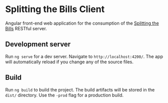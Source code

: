 # Splitting the Bills Client

Angular front-end web application for the consumption of the [Splitting the Bills](https://github.com/mrvicari/splitting-the-bills) RESTful server.

## Development server

Run `ng serve` for a dev server. Navigate to `http://localhost:4200/`. The app will automatically reload if you change any of the source files.

## Build

Run `ng build` to build the project. The build artifacts will be stored in the `dist/` directory. Use the `-prod` flag for a production build.
